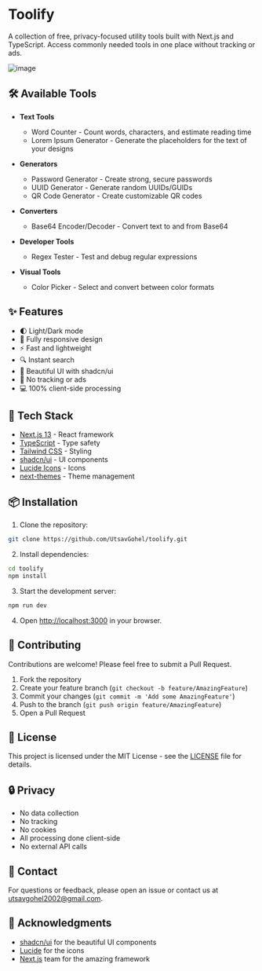 # Toolify

A collection of free, privacy-focused utility tools built with Next.js and TypeScript. Access commonly needed tools in one place without tracking or ads.

![image](https://github.com/user-attachments/assets/850d95e7-bdee-4b1e-a612-047c5103c921)


## 🛠️ Available Tools

- **Text Tools**
  - Word Counter - Count words, characters, and estimate reading time
  - Lorem Ipsum Generator - Generate the placeholders for the text of your designs

- **Generators**
  - Password Generator - Create strong, secure passwords
  - UUID Generator - Generate random UUIDs/GUIDs
  - QR Code Generator - Create customizable QR codes

- **Converters**
  - Base64 Encoder/Decoder - Convert text to and from Base64

- **Developer Tools**
  - Regex Tester - Test and debug regular expressions

- **Visual Tools**
  - Color Picker - Select and convert between color formats

## ✨ Features

- 🌓 Light/Dark mode
- 📱 Fully responsive design
- ⚡ Fast and lightweight
- 🔍 Instant search
- 🎨 Beautiful UI with shadcn/ui
- 🚫 No tracking or ads
- 💻 100% client-side processing

## 🚀 Tech Stack

- [Next.js 13](https://nextjs.org/) - React framework
- [TypeScript](https://www.typescriptlang.org/) - Type safety
- [Tailwind CSS](https://tailwindcss.com/) - Styling
- [shadcn/ui](https://ui.shadcn.com/) - UI components
- [Lucide Icons](https://lucide.dev/) - Icons
- [next-themes](https://github.com/pacocoursey/next-themes) - Theme management

## 📦 Installation

1. Clone the repository:
```bash
git clone https://github.com/UtsavGohel/toolify.git
```

2. Install dependencies:
```bash
cd toolify
npm install
```

3. Start the development server:
```bash
npm run dev
```

4. Open [http://localhost:3000](http://localhost:3000) in your browser.

## 🤝 Contributing

Contributions are welcome! Please feel free to submit a Pull Request.

1. Fork the repository
2. Create your feature branch (`git checkout -b feature/AmazingFeature`)
3. Commit your changes (`git commit -m 'Add some AmazingFeature'`)
4. Push to the branch (`git push origin feature/AmazingFeature`)
5. Open a Pull Request

## 📝 License

This project is licensed under the MIT License - see the [LICENSE](LICENSE) file for details.

## 🔒 Privacy

- No data collection
- No tracking
- No cookies
- All processing done client-side
- No external API calls

## 📧 Contact

For questions or feedback, please open an issue or contact us at utsavgohel2002@gmail.com.

## 🙏 Acknowledgments

- [shadcn/ui](https://ui.shadcn.com/) for the beautiful UI components
- [Lucide](https://lucide.dev/) for the icons
- [Next.js](https://nextjs.org/) team for the amazing framework
